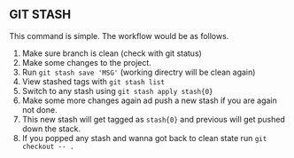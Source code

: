 ## GIT STASH

This command is simple. The workflow would be as follows.

1. Make sure branch is clean (check with git status)
2. Make some changes to the project.
3. Run `git stash save 'MSG'` (working directry will be clean again)
4. View stashed tags with `git stash list`
5. Switch to any stash using `git stash apply stash{0}` 
6. Make some more changes again ad push a new stash if you are again not done.
7. This new stash will get tagged as `stash{0}` and previous will get pushed down the stack.
8. If you popped any stash and wanna got back to clean state run `git checkout -- .`